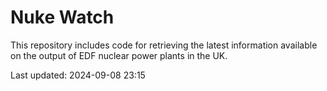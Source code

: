 # Nuke Watch

This repository includes code for retrieving the latest information available on the output of EDF nuclear power plants in the UK.

Last updated: 2024-09-08 23:15